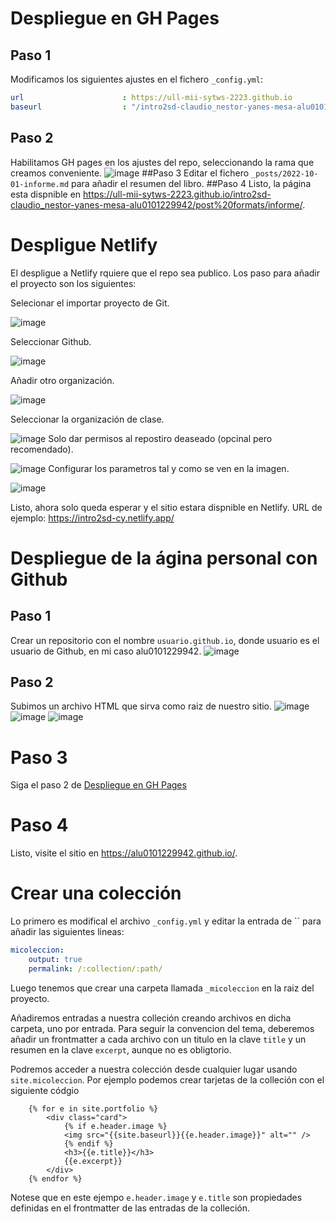 # Despliegue en GH Pages
## Paso 1
Modificamos los siguientes ajustes en el fichero `_config.yml`:
```yaml
url                      : https://ull-mii-sytws-2223.github.io
baseurl                  : "/intro2sd-claudio_nestor-yanes-mesa-alu0101229942/"
```
## Paso 2
Habilitamos GH pages en los ajustes del repo, seleccionando la rama que creamos conveniente.
![image](https://user-images.githubusercontent.com/9874071/195960484-f2ed6a5a-d461-49fa-81da-5ebfc9c143d0.png)
##Paso 3
Editar el fichero `_posts/2022-10-01-informe.md` para añadir el resumen del libro.
##Paso 4
Listo, la página esta dispnible en https://ull-mii-sytws-2223.github.io/intro2sd-claudio_nestor-yanes-mesa-alu0101229942/post%20formats/informe/.
# Despligue Netlify
El despligue a Netlify rquiere que el repo sea publico.
Los paso para añadir el proyecto son los siguientes:

Selecionar el importar proyecto de Git.

![image](https://user-images.githubusercontent.com/9874071/195960649-2cfd0b59-275f-44d4-8837-d8163194e32a.png)

Seleccionar Github.

![image](https://user-images.githubusercontent.com/9874071/195960671-f80ac306-539a-44d5-9572-47ff066cb0ec.png)

Añadir otro organización.

![image](https://user-images.githubusercontent.com/9874071/195960686-6bd70f45-c961-4a14-94cd-6d943ab03893.png)

Seleccionar la organización de clase.

![image](https://user-images.githubusercontent.com/9874071/195960699-9e4f1adb-3e9b-452d-93aa-a11d29b2ac46.png)
Solo dar permisos al repostiro deaseado (opcinal pero recomendado).

![image](https://user-images.githubusercontent.com/9874071/195960729-8468a188-5696-4c9a-b050-8f9e6a51bc85.png)
Configurar los parametros tal y como se ven en la imagen.

![image](https://user-images.githubusercontent.com/9874071/197417219-27f1bc04-3bcf-4ab6-a0bb-6ecb55d58772.png)

Listo, ahora solo queda esperar y el sitio estara dispnible en Netlify. URL de ejemplo: https://intro2sd-cy.netlify.app/


# Despliegue de la ágina personal con Github
## Paso 1
Crear un repositorio con el nombre `usuario.github.io`, donde usuario es el usuario de Github, en mi caso alu0101229942.
![image](https://user-images.githubusercontent.com/9874071/195961290-a3ed31b8-9522-4b58-8820-7b0f81854fb9.png)
## Paso 2
Subimos un archivo HTML que sirva como raiz de nuestro sitio.
![image](https://user-images.githubusercontent.com/9874071/195961397-9f38a285-d1f1-488c-968a-08a7fffd204b.png)
![image](https://user-images.githubusercontent.com/9874071/195961434-982f639e-ef70-4831-be1a-81065361d1e0.png)
![image](https://user-images.githubusercontent.com/9874071/195961449-858fc1fe-b163-4813-ae32-0dcd922498f7.png)
# Paso 3
Siga el paso 2 de [Despliegue en GH Pages](#paso-2)
# Paso 4
Listo, visite el sitio en https://alu0101229942.github.io/.

# Crear una colección
Lo primero es modifical el archivo `_config.yml` y editar la entrada de `` para añadir las siguientes lineas:
```yaml
micoleccion:
    output: true
    permalink: /:collection/:path/
```
Luego tenemos que crear una carpeta llamada `_micoleccion` en la raiz del proyecto.

Añadiremos entradas a nuestra colleción creando archivos en dicha carpeta, uno por entrada. Para seguir la convencion del tema, deberemos añadir un frontmatter a cada archivo con un  titulo en la clave `title` y un resumen en la clave `excerpt`, aunque no es obligtorio.

Podremos acceder a nuestra colección desde cualquier lugar usando `site.micoleccion`. Por ejemplo podemos crear tarjetas de la colleción con el siguiente códgio
```liquid
    {% for e in site.portfolio %}
        <div class="card">
            {% if e.header.image %}
            <img src="{{site.baseurl}}{{e.header.image}}" alt="" />
            {% endif %}
            <h3>{{e.title}}</h3>
            {{e.excerpt}}
        </div>
    {% endfor %}
```
Notese que en este ejempo `e.header.image` y `e.title` son propiedades definidas en el frontmatter de las entradas de la colleción.
